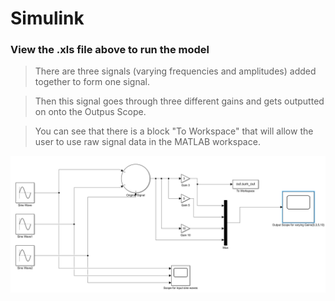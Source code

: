 # Simulink 
### View the .xls file above to run the model 

 >There are three signals (varying frequencies and amplitudes) added together to form one signal. 
 
 >Then this signal goes through three different gains and gets outputted on onto the Outpus Scope. 
 
 >You can see that there is a block "To Workspace" that will allow the user to use raw signal data in the MATLAB workspace. 
 
  ![Screenshot](Screenshot.png)

